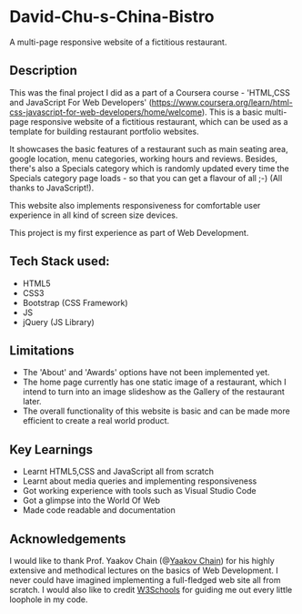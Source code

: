# David-Chu-s-China-Bistro
A multi-page responsive website of a fictitious restaurant.

## Description
This was the final project I did as a part of a Coursera course - 'HTML,CSS and JavaScript For Web Developers' (https://www.coursera.org/learn/html-css-javascript-for-web-developers/home/welcome). This is a basic multi-page responsive website of a fictitious restaurant, which can be used as a template for building restaurant portfolio websites.

It showcases the basic features of a restaurant such as main seating area, google location, menu categories, working hours and reviews. Besides, there's also a Specials category which is randomly updated every time the Specials category page loads - so that you can get a flavour of all ;-) (All thanks to JavaScript!).

This website also implements responsiveness for comfortable user experience in all kind of screen size devices.

This project is my first experience as part of Web Development.


## Tech Stack used:
- HTML5
- CSS3
- Bootstrap (CSS Framework)
- JS
- jQuery (JS Library)


## Limitations
* The 'About' and 'Awards' options have not been implemented yet.
* The home page currently has one static image of a restaurant, which I intend to turn into an image slideshow as the Gallery of the restaurant later.
* The overall functionality of this website is basic and can be made more efficient to create a real world product.


## Key Learnings
* Learnt HTML5,CSS and JavaScript all from scratch
* Learnt about media queries and implementing responsiveness
* Got working experience with tools such as Visual Studio Code
* Got a glimpse into the World Of Web
* Made code readable and documentation


## Acknowledgements
I would like to thank Prof. Yaakov Chain (@[Yaakov Chain](https://clearlydecoded.com/)) for his highly extensive and methodical lectures on the basics of Web Development. I never could have imagined implementing a full-fledged web site all from scratch.
I would also like to credit [W3Schools](https://www.w3schools.com/) for guiding me out every little loophole in my code.

